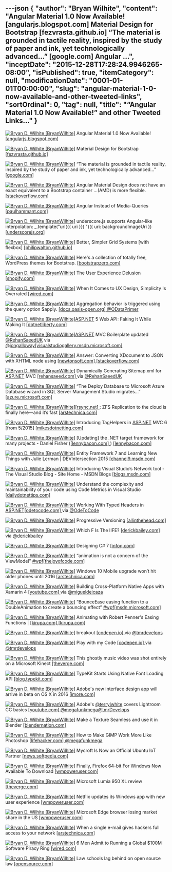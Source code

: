 ---json
{
  "author": "Bryan Wilhite",
  "content": "Angular Material 1.0 Now Available! [angularjs.blogspot.com]  Material Design for Bootstrap [fezvrasta.github.io]  “The material is grounded in tactile reality, inspired by the study of paper and ink, yet technologically advanced…” [google.com]  Angular ...",
  "inceptDate": "2015-12-28T17:28:24.9946265-08:00",
  "isPublished": true,
  "itemCategory": null,
  "modificationDate": "0001-01-01T00:00:00",
  "slug": "angular-material-1-0-now-available-and-other-tweeted-links",
  "sortOrdinal": 0,
  "tag": null,
  "title": "“Angular Material 1.0 Now Available!” and other Tweeted Links…"
}
---

[<img alt="Bryan D. Wilhite [BryanWilhite]" src="https://songhay.blob.core.windows.net/shared-social-twitter/BryanWilhite.jpeg">](http://t.co/UNdqV0Z1zz "Bryan D. Wilhite [BryanWilhite]") Angular Material 1.0 Now Available! [[angularjs.blogspot.com] ](http://angularjs.blogspot.com/2015/12/angular-material-10-now-available.html)

[<img alt="Bryan D. Wilhite [BryanWilhite]" src="https://songhay.blob.core.windows.net/shared-social-twitter/BryanWilhite.jpeg">](http://t.co/UNdqV0Z1zz "Bryan D. Wilhite [BryanWilhite]") Material Design for Bootstrap [[fezvrasta.github.io] ](http://fezvrasta.github.io/bootstrap-material-design/)

[<img alt="Bryan D. Wilhite [BryanWilhite]" src="https://songhay.blob.core.windows.net/shared-social-twitter/BryanWilhite.jpeg">](http://t.co/UNdqV0Z1zz "Bryan D. Wilhite [BryanWilhite]") “The material is grounded in tactile reality, inspired by the study of paper and ink, yet technologically advanced…” [[google.com] ](https://www.google.com/design/spec/material-design/introduction.html#introduction-principles)

[<img alt="Bryan D. Wilhite [BryanWilhite]" src="https://songhay.blob.core.windows.net/shared-social-twitter/BryanWilhite.jpeg">](http://t.co/UNdqV0Z1zz "Bryan D. Wilhite [BryanWilhite]") Angular Material Design does not have an exact equivalent to a Bootstrap container …(AMD) is more flexible. [[stackoverflow.com] ](https://stackoverflow.com/questions/28654623/angular-material-grid-system/28682911#28682911)

[<img alt="Bryan D. Wilhite [BryanWilhite]" src="https://songhay.blob.core.windows.net/shared-social-twitter/BryanWilhite.jpeg">](http://t.co/UNdqV0Z1zz "Bryan D. Wilhite [BryanWilhite]") Angular Instead of Media-Queries [[paulhammant.com] ](http://paulhammant.com/2013/02/08/angular-instead-of-media-queries/)

[<img alt="Bryan D. Wilhite [BryanWilhite]" src="https://songhay.blob.core.windows.net/shared-social-twitter/BryanWilhite.jpeg">](http://t.co/UNdqV0Z1zz "Bryan D. Wilhite [BryanWilhite]") underscore.js supports Angular-like interpolation: _.template("url({{ uri }}) ")({ uri: backgroundImageUri }) [[underscorejs.org] ](http://underscorejs.org/#template)

[<img alt="Bryan D. Wilhite [BryanWilhite]" src="https://songhay.blob.core.windows.net/shared-social-twitter/BryanWilhite.jpeg">](http://t.co/UNdqV0Z1zz "Bryan D. Wilhite [BryanWilhite]") Better, Simpler Grid Systems [with flexbox] [[philipwalton.github.io] ](https://philipwalton.github.io/solved-by-flexbox/demos/grids/)

[<img alt="Bryan D. Wilhite [BryanWilhite]" src="https://songhay.blob.core.windows.net/shared-social-twitter/BryanWilhite.jpeg">](http://t.co/UNdqV0Z1zz "Bryan D. Wilhite [BryanWilhite]") Here's a collection of totally free, WordPress themes for Bootstrap. [[bootstrapzero.com] ](http://www.bootstrapzero.com/c/bootstrap-wordpress-themes)

[<img alt="Bryan D. Wilhite [BryanWilhite]" src="https://songhay.blob.core.windows.net/shared-social-twitter/BryanWilhite.jpeg">](http://t.co/UNdqV0Z1zz "Bryan D. Wilhite [BryanWilhite]") The User Experience Delusion [[shopify.com] ](https://www.shopify.com/partners/blog/81091910-the-user-experience-delusion)

[<img alt="Bryan D. Wilhite [BryanWilhite]" src="https://songhay.blob.core.windows.net/shared-social-twitter/BryanWilhite.jpeg">](http://t.co/UNdqV0Z1zz "Bryan D. Wilhite [BryanWilhite]") When It Comes to UX Design, Simplicity Is Overrated [[wired.com] ](http://www.wired.com/2015/12/simplicity-is-overrated-in-ux-design/)

[<img alt="Bryan D. Wilhite [BryanWilhite]" src="https://songhay.blob.core.windows.net/shared-social-twitter/BryanWilhite.jpeg">](http://t.co/UNdqV0Z1zz "Bryan D. Wilhite [BryanWilhite]") Aggregation behavior is triggered using the query option $apply. [[docs.oasis-open.org] ](http://docs.oasis-open.org/odata/odata-data-aggregation-ext/v4.0/cs01/odata-data-aggregation-ext-v4.0-cs01.html)[@ODataPrimer](http://twitter.com/ODataPrimer)

[<img alt="Bryan D. Wilhite [BryanWilhite]" src="https://songhay.blob.core.windows.net/shared-social-twitter/BryanWilhite.jpeg">](http://t.co/UNdqV0Z1zz "Bryan D. Wilhite [BryanWilhite]")[ASP.NET](http://www.asp.net/) 5 Web API: Faking It While Making It [[dotnetliberty.com] ](http://dotnetliberty.com/index.php/2015/12/07/asp-net-5-web-api-faking-it-while-making-it/)

[<img alt="Bryan D. Wilhite [BryanWilhite]" src="https://songhay.blob.core.windows.net/shared-social-twitter/BryanWilhite.jpeg">](http://t.co/UNdqV0Z1zz "Bryan D. Wilhite [BryanWilhite]")[ASP.NET](http://www.asp.net/) MVC Boilerplate updated [@RehanSaeedUK](http://twitter.com/RehanSaeedUK) via [@jongalloway](http://twitter.com/jongalloway)[[visualstudiogallery.msdn.microsoft.com] ](https://visualstudiogallery.msdn.microsoft.com/6cf50a48-fc1e-4eaf-9e82-0b2a6705ca7d)

[<img alt="Bryan D. Wilhite [BryanWilhite]" src="https://songhay.blob.core.windows.net/shared-social-twitter/BryanWilhite.jpeg">](http://t.co/UNdqV0Z1zz "Bryan D. Wilhite [BryanWilhite]") Answer: Converting XDocument to JSON with XHTML node using [[newtonsoft.com] ](http://www.newtonsoft.com/json)[[stackoverflow.com] ](http://stackoverflow.com/questions/33751770/converting-xdocument-to-json-with-xhtml-node-using-json-net/34325251#34325251)

[<img alt="Bryan D. Wilhite [BryanWilhite]" src="https://songhay.blob.core.windows.net/shared-social-twitter/BryanWilhite.jpeg">](http://t.co/UNdqV0Z1zz "Bryan D. Wilhite [BryanWilhite]") Dynamically Generating Sitemap.xml for [ASP.NET](http://www.asp.net/) MVC [[rehansaeed.com] ](http://rehansaeed.com/dynamically-generating-sitemap-xml-for-asp-net-mvc/) via [@RehanSaeedUK](http://twitter.com/RehanSaeedUK)

[<img alt="Bryan D. Wilhite [BryanWilhite]" src="https://songhay.blob.core.windows.net/shared-social-twitter/BryanWilhite.jpeg">](http://t.co/UNdqV0Z1zz "Bryan D. Wilhite [BryanWilhite]") “The Deploy Database to Microsoft Azure Database wizard in SQL Server Management Studio migrates…” [[azure.microsoft.com] ](https://azure.microsoft.com/en-gb/documentation/articles/sql-database-cloud-migrate/)

[<img alt="Bryan D. Wilhite [BryanWilhite]" src="https://songhay.blob.core.windows.net/shared-social-twitter/BryanWilhite.jpeg">](http://t.co/UNdqV0Z1zz "Bryan D. Wilhite [BryanWilhite]")[[rsync.net] ](http://rsync.net): ZFS Replication to the cloud is finally here—and it’s fast [[arstechnica.com] ](http://arstechnica.com/information-technology/2015/12/rsync-net-zfs-replication-to-the-cloud-is-finally-here-and-its-fast/)

[<img alt="Bryan D. Wilhite [BryanWilhite]" src="https://songhay.blob.core.windows.net/shared-social-twitter/BryanWilhite.jpeg">](http://t.co/UNdqV0Z1zz "Bryan D. Wilhite [BryanWilhite]") Introducing TagHelpers in [ASP.NET](http://www.asp.net/) MVC 6 [from 5/2015] [[mikesdotnetting.com] ](http://www.mikesdotnetting.com/article/274/introducing-taghelpers-in-asp-net-mvc-6#.VnCVGqCZGjk.twitter)

[<img alt="Bryan D. Wilhite [BryanWilhite]" src="https://songhay.blob.core.windows.net/shared-social-twitter/BryanWilhite.jpeg">](http://t.co/UNdqV0Z1zz "Bryan D. Wilhite [BryanWilhite]") [Updating] the .NET target framework for many projects - Daniel Fisher ([[lennybacon.com] ](http://lennybacon.com)) [[lennybacon.com] ](http://lennybacon.com/post/2015/12/12/updateing-the-net-target-framework-for-many-projects)

[<img alt="Bryan D. Wilhite [BryanWilhite]" src="https://songhay.blob.core.windows.net/shared-social-twitter/BryanWilhite.jpeg">](http://t.co/UNdqV0Z1zz "Bryan D. Wilhite [BryanWilhite]") Entity Framework 7 and Learning New Things with Julie Lerman | DEVIntersection 2015 [[channel9.msdn.com] ](https://channel9.msdn.com/Events/Seth-on-the-Road/DevIntersection-2015/Entity-Framework-7-and-Learning-New-Things-with-Julie-Lerman)

[<img alt="Bryan D. Wilhite [BryanWilhite]" src="https://songhay.blob.core.windows.net/shared-social-twitter/BryanWilhite.jpeg">](http://t.co/UNdqV0Z1zz "Bryan D. Wilhite [BryanWilhite]") Introducing Visual Studio’s Network tool - The Visual Studio Blog - Site Home - MSDN Blogs [[blogs.msdn.com] ](http://blogs.msdn.com/b/visualstudio/archive/2015/05/04/introducing-visual-studio-s-network-tool.aspx)

[<img alt="Bryan D. Wilhite [BryanWilhite]" src="https://songhay.blob.core.windows.net/shared-social-twitter/BryanWilhite.jpeg">](http://t.co/UNdqV0Z1zz "Bryan D. Wilhite [BryanWilhite]") Understand the complexity and maintainability of your code using Code Metrics in Visual Studio [[dailydotnettips.com] ](http://dailydotnettips.com/2015/12/14/understand-the-complexity-and-maintainability-of-your-code-using-code-metrics-in-visual-studio-line-of-code-loc/)

[<img alt="Bryan D. Wilhite [BryanWilhite]" src="https://songhay.blob.core.windows.net/shared-social-twitter/BryanWilhite.jpeg">](http://t.co/UNdqV0Z1zz "Bryan D. Wilhite [BryanWilhite]") Working With Typed Headers in [ASP.NET](http://www.asp.net/)[[odetocode.com] ](http://odetocode.com/blogs/scott/archive/2015/11/30/working-with-typed-headers-in-asp-net.aspx) via [@OdeToCode](http://twitter.com/OdeToCode)

[<img alt="Bryan D. Wilhite [BryanWilhite]" src="https://songhay.blob.core.windows.net/shared-social-twitter/BryanWilhite.jpeg">](http://t.co/UNdqV0Z1zz "Bryan D. Wilhite [BryanWilhite]") Progressive Versioning [[allinthehead.com] ](http://allinthehead.com/retro/373/progressive-versioning)

[<img alt="Bryan D. Wilhite [BryanWilhite]" src="https://songhay.blob.core.windows.net/shared-social-twitter/BryanWilhite.jpeg">](http://t.co/UNdqV0Z1zz "Bryan D. Wilhite [BryanWilhite]") Which F Is The IIFE? [[derickbailey.com] ](http://derickbailey.com/2015/12/14/which-f-is-the-iife/) via [@derickbailey](http://twitter.com/derickbailey)

[<img alt="Bryan D. Wilhite [BryanWilhite]" src="https://songhay.blob.core.windows.net/shared-social-twitter/BryanWilhite.jpeg">](http://t.co/UNdqV0Z1zz "Bryan D. Wilhite [BryanWilhite]") Designing C# 7 [[infoq.com] ](http://www.infoq.com/presentations/design-c-sharp-7?utm_campaign=infoq_content&utm_source=infoq&utm_medium=feed&utm_term=global#.VnDsDeVbtI0.twitter)

[<img alt="Bryan D. Wilhite [BryanWilhite]" src="https://songhay.blob.core.windows.net/shared-social-twitter/BryanWilhite.jpeg">](http://t.co/UNdqV0Z1zz "Bryan D. Wilhite [BryanWilhite]") “animation is not a concern of the ViewModel” [#wpf](http://search.twitter.com/search?q=%23wpf)[[thejoyofcode.com] ](http://www.thejoyofcode.com/Animating_when_Data_Changes_Part_II.aspx)

[<img alt="Bryan D. Wilhite [BryanWilhite]" src="https://songhay.blob.core.windows.net/shared-social-twitter/BryanWilhite.jpeg">](http://t.co/UNdqV0Z1zz "Bryan D. Wilhite [BryanWilhite]") Windows 10 Mobile upgrade won’t hit older phones until 2016 [[arstechnica.com] ](http://arstechnica.com/gadgets/2015/12/windows-10-mobile-upgrade-wont-hit-older-phones-until-2016/)

[<img alt="Bryan D. Wilhite [BryanWilhite]" src="https://songhay.blob.core.windows.net/shared-social-twitter/BryanWilhite.jpeg">](http://t.co/UNdqV0Z1zz "Bryan D. Wilhite [BryanWilhite]") Building Cross-Platform Native Apps with Xamarin 4 [[youtube.com] ](https://www.youtube.com/watch?v=3QR67V2x90w&feature=youtu.be) via [@migueldeicaza](http://twitter.com/migueldeicaza)

[<img alt="Bryan D. Wilhite [BryanWilhite]" src="https://songhay.blob.core.windows.net/shared-social-twitter/BryanWilhite.jpeg">](http://t.co/UNdqV0Z1zz "Bryan D. Wilhite [BryanWilhite]") “BounceEase easing function to a DoubleAnimation to create a bouncing effect” [#wpf](http://search.twitter.com/search?q=%23wpf)[[msdn.microsoft.com] ](https://msdn.microsoft.com/en-us/library/system.windows.media.animation.bounceease(v=vs.110).aspx)

[<img alt="Bryan D. Wilhite [BryanWilhite]" src="https://songhay.blob.core.windows.net/shared-social-twitter/BryanWilhite.jpeg">](http://t.co/UNdqV0Z1zz "Bryan D. Wilhite [BryanWilhite]") Animating with Robert Penner's Easing Functions | [[kirupa.com] ](http://www.kirupa.com/)[[kirupa.com] ](http://www.kirupa.com/html5/animating_with_easing_functions_in_javascript.htm#.VnM0Ce4DWgE.twitter)

[<img alt="Bryan D. Wilhite [BryanWilhite]" src="https://songhay.blob.core.windows.net/shared-social-twitter/BryanWilhite.jpeg">](http://t.co/UNdqV0Z1zz "Bryan D. Wilhite [BryanWilhite]") breakout [[codepen.io] ](http://codepen.io/tmrDevelops/pen/QyjydL) via [@tmrdevelops](http://twitter.com/tmrdevelops)

[<img alt="Bryan D. Wilhite [BryanWilhite]" src="https://songhay.blob.core.windows.net/shared-social-twitter/BryanWilhite.jpeg">](http://t.co/UNdqV0Z1zz "Bryan D. Wilhite [BryanWilhite]") Play with my Code [[codepen.io] ](http://codepen.io/tmrDevelops/pen/zvgJaQ) via [@tmrdevelops](http://twitter.com/tmrdevelops)

[<img alt="Bryan D. Wilhite [BryanWilhite]" src="https://songhay.blob.core.windows.net/shared-social-twitter/BryanWilhite.jpeg">](http://t.co/UNdqV0Z1zz "Bryan D. Wilhite [BryanWilhite]") This ghostly music video was shot entirely on a Microsoft Kinect [[theverge.com] ](http://www.theverge.com/2015/12/17/10403406/kinect-music-video-morse-code-pointillism)

[<img alt="Bryan D. Wilhite [BryanWilhite]" src="https://songhay.blob.core.windows.net/shared-social-twitter/BryanWilhite.jpeg">](http://t.co/UNdqV0Z1zz "Bryan D. Wilhite [BryanWilhite]") TypeKit Starts Using Native Font Loading API [[blog.typekit.com] ](http://blog.typekit.com/2015/12/16/better-font-events-with-the-native-font-loading-api/)

[<img alt="Bryan D. Wilhite [BryanWilhite]" src="https://songhay.blob.core.windows.net/shared-social-twitter/BryanWilhite.jpeg">](http://t.co/UNdqV0Z1zz "Bryan D. Wilhite [BryanWilhite]") Adobe's new interface design app will arrive in beta on OS X in 2016 [[imore.com] ](http://www.imore.com/adobes-new-design-app-will-arrive-beta-os-x-2016)

[<img alt="Bryan D. Wilhite [BryanWilhite]" src="https://songhay.blob.core.windows.net/shared-social-twitter/BryanWilhite.jpeg">](http://t.co/UNdqV0Z1zz "Bryan D. Wilhite [BryanWilhite]") Adobe's [@terrylwhite](http://twitter.com/terrylwhite) covers Lightroom CC basics [[youtube.com] ](https://www.youtube.com/watch?v=YFf1WScRlOk)[@megafunkmega](http://twitter.com/megafunkmega)[@tmrDevelops](http://twitter.com/tmrDevelops)

[<img alt="Bryan D. Wilhite [BryanWilhite]" src="https://songhay.blob.core.windows.net/shared-social-twitter/BryanWilhite.jpeg">](http://t.co/UNdqV0Z1zz "Bryan D. Wilhite [BryanWilhite]") Make a Texture Seamless and use it in Blender [[blendernation.com] ](http://www.blendernation.com/2015/12/17/make-a-texture-seamless-and-use-it-in-blender/)

[<img alt="Bryan D. Wilhite [BryanWilhite]" src="https://songhay.blob.core.windows.net/shared-social-twitter/BryanWilhite.jpeg">](http://t.co/UNdqV0Z1zz "Bryan D. Wilhite [BryanWilhite]") How to Make GIMP Work More Like Photoshop [[lifehacker.com] ](http://lifehacker.com/how-to-make-the-gimp-work-more-like-photoshop-1551318983)[@megafunkmega](http://twitter.com/megafunkmega)

[<img alt="Bryan D. Wilhite [BryanWilhite]" src="https://songhay.blob.core.windows.net/shared-social-twitter/BryanWilhite.jpeg">](http://t.co/UNdqV0Z1zz "Bryan D. Wilhite [BryanWilhite]") Mycroft Is Now an Official Ubuntu IoT Partner [[news.softpedia.com] ](http://news.softpedia.com/news/mycroft-is-now-an-official-ubuntu-iot-partner-497596.shtml)

[<img alt="Bryan D. Wilhite [BryanWilhite]" src="https://songhay.blob.core.windows.net/shared-social-twitter/BryanWilhite.jpeg">](http://t.co/UNdqV0Z1zz "Bryan D. Wilhite [BryanWilhite]") Finally, Firefox 64-bit For Windows Now Available To Download [[wmpoweruser.com] ](http://wmpoweruser.com/finally-firefox-64-bit-windows-now-available-download/)

[<img alt="Bryan D. Wilhite [BryanWilhite]" src="https://songhay.blob.core.windows.net/shared-social-twitter/BryanWilhite.jpeg">](http://t.co/UNdqV0Z1zz "Bryan D. Wilhite [BryanWilhite]") Microsoft Lumia 950 XL review [[theverge.com] ](http://www.theverge.com/2015/12/18/10571504/microsoft-lumia-950-xl-review)

[<img alt="Bryan D. Wilhite [BryanWilhite]" src="https://songhay.blob.core.windows.net/shared-social-twitter/BryanWilhite.jpeg">](http://t.co/UNdqV0Z1zz "Bryan D. Wilhite [BryanWilhite]") Netflix updates its Windows app with new user experience [[wmpoweruser.com] ](http://wmpoweruser.com/netflix-updates-windows-app-new-user-experience/)

[<img alt="Bryan D. Wilhite [BryanWilhite]" src="https://songhay.blob.core.windows.net/shared-social-twitter/BryanWilhite.jpeg">](http://t.co/UNdqV0Z1zz "Bryan D. Wilhite [BryanWilhite]") Microsoft Edge browser losing market share in the US [[wmpoweruser.com] ](http://wmpoweruser.com/microsoft-edge-browser-losing-market-share-us/)

[<img alt="Bryan D. Wilhite [BryanWilhite]" src="https://songhay.blob.core.windows.net/shared-social-twitter/BryanWilhite.jpeg">](http://t.co/UNdqV0Z1zz "Bryan D. Wilhite [BryanWilhite]") When a single e-mail gives hackers full access to your network [[arstechnica.com] ](http://arstechnica.com/security/2015/12/when-a-single-e-mail-gives-hackers-full-access-to-your-network/)

[<img alt="Bryan D. Wilhite [BryanWilhite]" src="https://songhay.blob.core.windows.net/shared-social-twitter/BryanWilhite.jpeg">](http://t.co/UNdqV0Z1zz "Bryan D. Wilhite [BryanWilhite]") 6 Men Admit to Running a Global $100M Software Piracy Ring [[wired.com] ](http://www.wired.com/2015/12/6-men-admit-to-running-a-giant-100m-software-piracy-ring/)

[<img alt="Bryan D. Wilhite [BryanWilhite]" src="https://songhay.blob.core.windows.net/shared-social-twitter/BryanWilhite.jpeg">](http://t.co/UNdqV0Z1zz "Bryan D. Wilhite [BryanWilhite]") Law schools lag behind on open source law [[opensource.com] ](https://opensource.com/education/15/12/teaching-open-source-law)
